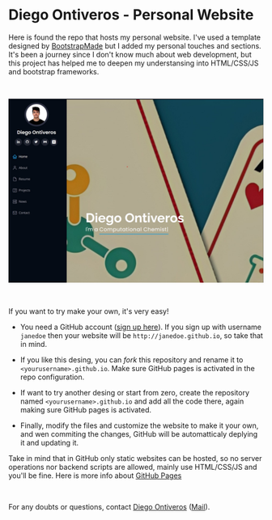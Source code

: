 # Diego Ontiveros - Personal Website

Here is found the repo that hosts my personal website. I've used a template designed by <a href="https://bootstrapmade.com/">BootstrapMade</a> but I added my personal touches and sections. It's been a journey since I don't know much about web development, but this project has helped me to deepen my understansing into HTML/CSS/JS and bootstrap frameworks.

<br>
<p align="center">
<a href="https://diegonti.github.io/"><img src="./assets/readme/header.jpg" alt= "Header of my personal webpage" title="Webpage header" width=600></a>
</p>
<br>

If you want to try make your own, it's very easy! 

- You need a GitHub account ([sign up here](https://github.com/join)). If you sign up with username `janedoe` then your website will be `http://janedoe.github.io`, so take that in mind.

- If you like this desing, you can *fork* this repository and rename it to `<yourusername>.github.io`. Make sure GitHub pages is activated in the repo configuration.

- If want to try another desing or start from zero, create the repository named `<yourusername>.github.io` and add all the code there, again making sure GitHub pages is activated.

- Finally, modify the files and customize the website to make it your own, and wen commiting the changes, GitHub will be automatticaly deplying it and updating it. 

Take in mind that in GitHub only static websites can be hosted, so no server operations nor backend scripts are allowed, mainly use HTML/CSS/JS and you'll be fine. Here is more info about [GitHub Pages](https://docs.github.com/en/pages/getting-started-with-github-pages/about-github-pages) 


<br>

For any doubts or questions, contact [Diego Ontiveros](https://github.com/diegonti) ([Mail](mailto:diegonti.doc@gmail.com)).
